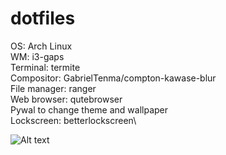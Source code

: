 # dotfiles


OS: Arch Linux\
WM: i3-gaps\
Terminal: termite\
Compositor: GabrielTenma/compton-kawase-blur\
File manager: ranger\
Web browser: qutebrowser\
Pywal to change theme and wallpaper\
Lockscreen: betterlockscreen\

![Alt text](Screenshots/2019-05-15T11\:19\:44+03\:00.png?raw=true "Screenshot")
